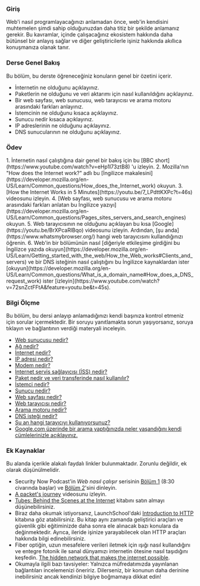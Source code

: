 ### Giriş

Web'i nasıl programlayacağınızı anlamadan önce, web'in kendisini muhtemelen şimdi sahip olduğunuzdan daha titiz bir şekilde anlamanız gerekir. Bu kavramlar, içinde çalışacağınız ekosistem hakkında daha bütünsel bir anlayış sağlar ve diğer geliştiricilerle işiniz hakkında akıllıca konuşmanıza olanak tanır.

### Derse Genel Bakış

Bu bölüm, bu derste öğreneceğiniz konuların genel bir özetini içerir.

* İnternetin ne olduğunu açıklayınız.
* Paketlerin ne olduğunu ve veri aktarımı için nasıl kullanıldığını açıklayınız.
* Bir web sayfası, web sunucusu, web tarayıcısı ve arama motoru arasındaki farkları anlayınız.
* İstemcinin ne olduğunu kısaca açıklayınız.
* Sunucu nedir kısaca açıklayınız.
* IP adreslerinin ne olduğunu açıklayınız.
* DNS sunucularının ne olduğunu açıklayınız.

### Ödev

<div class="lesson-content__panel" markdown="1">
  1. İnternetin nasıl çalıştığına dair genel bir bakış için bu [BBC short](https://www.youtube.com/watch?v=eHp1l73ztB8) 'u izleyin.  
  2. Mozilla'nın "How does the Internet work?" adlı bu [İngilizce makalesini](https://developer.mozilla.org/en-US/Learn/Common_questions/How_does_the_Internet_work) okuyun.  
  3. [How the Internet Works in 5 Minutes](https://youtu.be/7_LPdttKXPc?t=46s) videosunu izleyin.  
  4. [Web sayfası, web sunucusu ve arama motoru arasındaki farkları anlatan bu İngilizce yazıyı](https://developer.mozilla.org/en-US/Learn/Common_questions/Pages_sites_servers_and_search_engines) okuyun.  
  5. Web tarayıcısının ne olduğunu açıklayan bu kısa [Google](https://youtu.be/BrXPcaRlBqo) videosunu izleyin. Ardından, [şu anda](https://www.whatsmybrowser.org/) hangi web tarayıcısını kullandığınızı öğrenin.  
  6. Web'in bir bölümünün nasıl [diğeriyle etkileşime girdiğini bu İngilizce yazıda okuyun](https://developer.mozilla.org/en-US/Learn/Getting_started_with_the_web/How_the_Web_works#Clients_and_servers) ve bir DNS isteğinin nasıl çalıştığını bu İngilizce kaynaklardan ister [okuyun](https://developer.mozilla.org/en-US/Learn/Common_questions/What_is_a_domain_name#How_does_a_DNS_request_work) ister [izleyin](https://www.youtube.com/watch?v=72snZctFFtA&feature=youtu.be&t=45s).  
</div>

### Bilgi Ölçme

Bu bölüm, bu dersi anlayıp anlamadığınızı kendi başınıza kontrol etmeniz için sorular içermektedir. Bir soruyu yanıtlamakta sorun yaşıyorsanız, soruya tıklayın ve bağlantının verdiği materyali inceleyin.

*   [Web sunucusu nedir?](https://developer.mozilla.org/en-US/docs/Learn/Common_questions/Pages_sites_servers_and_search_engines)
*   [Ağ nedir?](https://developer.mozilla.org/en-US/docs/Learn/Common_questions/How_does_the_Internet_work)
*   [İnternet nedir?](https://www.youtube.com/watch?v=7_LPdttKXPc&t=46s)
*   [IP adresi nedir?](https://developer.mozilla.org/en-US/docs/Learn/Common_questions/How_does_the_Internet_work)
*   [Modem nedir?](https://developer.mozilla.org/en-US/docs/Learn/Common_questions/How_does_the_Internet_work)
*   [İnternet servis sağlayıcısı (İSS) nedir?](https://developer.mozilla.org/en-US/docs/Learn/Common_questions/How_does_the_Internet_work)
*   [Paket nedir ve veri transferinde nasıl kullanılır?](https://developer.mozilla.org/en-US/docs/Learn/Getting_started_with_the_web/How_the_Web_works#packets_explained)
*   [İstemci nedir?](https://developer.mozilla.org/en-US/docs/Learn/Getting_started_with_the_web/How_the_Web_works#clients_and_servers)
*   [Sunucu nedir?](https://developer.mozilla.org/en-US/docs/Learn/Getting_started_with_the_web/How_the_Web_works#clients_and_servers)
*   [Web sayfası nedir?](https://developer.mozilla.org/en-US/docs/Learn/Common_questions/Pages_sites_servers_and_search_engines)
*   [Web tarayıcısı nedir?](https://www.youtube.com/watch?v=BrXPcaRlBqo&feature=youtu.be)
*   [Arama motoru nedir?](https://developer.mozilla.org/en-US/docs/Learn/Common_questions/Pages_sites_servers_and_search_engines)
*   [DNS isteği nedir?](https://www.youtube.com/watch?v=72snZctFFtA&t=45s)
*   [Şu an hangi tarayıcıyı kullanıyorsunuz?](https://www.whatsmybrowser.org/)
*   [Google.com üzerinde bir arama yaptığınızda neler yaşandığını kendi cümlelerinizle açıklayınız.](https://developer.mozilla.org/en-US/docs/Learn/Common_questions/Pages_sites_servers_and_search_engines)

### Ek Kaynaklar

Bu alanda içerikle alakalı faydalı linkler bulunmaktadır. Zorunlu değildir, ek olarak düşünülmelidir.

*   Security Now Podcast'in *Web nasıl çalışır* serisinin [Bölüm 1](https://twit.tv/shows/security-now/episodes/25?autostart=false) (8:30 civarında başlar) ve [Bölüm 2](https://twit.tv/shows/security-now/episodes/26?autostart=false)'sini dinleyin.
*   [A packet's journey](https://www.youtube.com/watch?v=ewrBalT_eBM&feature) videosunu izleyin.
*   [Tubes: Behind the Scenes at the Internet](https://www.amazon.co.uk/dp/B007TB5SKA/ref=dp-kindle-redirect?_encoding=UTF8&btkr=1) kitabını satın almayı düşünebilirsiniz.
*   Biraz daha okumak istiyorsanız, LaunchSchool'daki [Introduction to HTTP](https://launchschool.com/books/http) kitabına göz atabilirsiniz. Bu kitap aynı zamanda geliştirici araçları ve güvenlik gibi eğitiminizde daha sonra ele alınacak bazı konulara da değinmektedir. Ayrıca, ileride işinize yarayabilecek olan HTTP araçları hakkında bilgi edinebilirsiniz.
*   Fiber optiğin, uzun mesafelere verileri iletmek için ışığı nasıl kullandığını ve entegre fotonik ile sanal dünyamızı internetin ötesine nasıl taşıdığını keşfedin. [The hidden network that makes the internet possible](https://youtu.be/er3v4PVNQqE).
*   Okumayla ilgili bazı tavsiyeler: Yalnızca müfredatımızda yayınlanan bağlantıları incelemenizi öneririz. Dilerseniz, bir konunun daha derinine inebilirsiniz ancak kendinizi bilgiye boğmamaya dikkat edin!